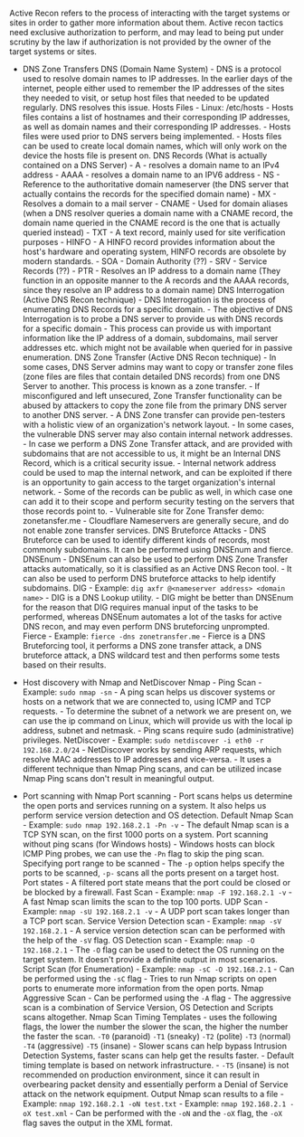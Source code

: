 Active Recon refers to the process of interacting with the target systems or sites in order to gather more information about them. Active recon tactics need exclusive authorization to perform, and may lead to being put under scrutiny by the law if authorization is not provided by the owner of the target systems or sites.

- DNS Zone Transfers
	DNS (Domain Name System)
		- DNS is a protocol used to resolve domain names to IP addresses. In the earlier days of the internet, people either used to remember the IP addresses of the sites they needed to visit, or setup host files that needed to be updated regularly. DNS resolves this issue.
	Hosts Files
		- Linux: /etc/hosts
		- Hosts files contains a list of hostnames and their corresponding IP addresses, as well as domain names and their corresponding IP addresses.
		- Hosts files were used prior to DNS servers being implemented.
		- Hosts files can be used to create local domain names, which will only work on the device the hosts file is present on.
	DNS Records (What is actually contained on a DNS Server)
		- A - resolves a domain name to an IPv4 address
		- AAAA - resolves a domain name to an IPV6 address
		- NS - Reference to the authoritative domain nameserver (the DNS server that actually contains the records for the specified domain name)
		- MX - Resolves a domain to a mail server
		- CNAME - Used for domain aliases (when a DNS resolver queries a domain name with a CNAME record, the domain name queried in the CNAME record is the one that is actually queried instead)
		- TXT - A text record, mainly used for site verification purposes
		- HINFO - A HINFO record provides information about the host's hardware and operating system, HINFO records are obsolete by modern standards.
		- SOA - Domain Authority (??)
		- SRV - Service Records (??)
		- PTR - Resolves an IP address to a domain name (They function in an opposite manner to the A records and the AAAA records, since they resolve an IP address to a domain name)
	DNS Interrogation (Active DNS Recon technique)
		- DNS Interrogation is the process of enumerating DNS Records for a specific domain.
		- The objective of DNS Interrogation is to probe a DNS server to provide us with DNS records for a specific domain
		- This process can provide us with important information like the IP address of a domain, subdomains, mail server addresses etc. which might not be available when queried for in passive enumeration.
	DNS Zone Transfer (Active DNS Recon technique)
		- In some cases, DNS Server admins may want to copy or transfer zone files (zone files are files that contain detailed DNS records) from one DNS Server to another. This process is known as a zone transfer.
		- If misconfigured and left unsecured, Zone Transfer functionality can be abused by attackers to copy the zone file from the primary DNS server to another DNS server.
		- A DNS Zone transfer can provide pen-testers with a holistic view of an organization's network layout.
		- In some cases, the vulnerable DNS server may also contain internal network addresses.
		- In case we perform a DNS Zone Transfer attack, and are provided with subdomains that are not accessible to us, it might be an Internal DNS Record, which is a critical security issue.
		- Internal network address could be used to map the internal network, and can be exploited if there is an opportunity to gain access to the target organization's internal network.
		- Some of the records can be public as well, in which case one can add it to their scope and perform security testing on the servers  that those records point to.
		- Vulnerable site for Zone Transfer demo: zonetansfer.me
		- Cloudflare Nameservers are generally secure, and do not enable zone transfer services.
	DNS Bruteforce Attacks
		- DNS Bruteforce can be used to identify different kinds of records, most commonly subdomains. It can be performed using DNSEnum and fierce. 
	DNSEnum
		- DNSEnum can also be used to  perform DNS Zone Transfer attacks automatically, so it is classified as an Active DNS Recon tool.
		- It can also be used to perform DNS bruteforce attacks to help identify subdomains.
	DIG
		- Example: `dig axfr @<nameserver address> <domain name>`
		- DIG is a DNS Lookup utility.
		- DIG might be better than DNSEnum for the reason that DIG requires manual input of the tasks to be performed, whereas DNSEnum automates a lot of the tasks for active DNS recon, and may even perform DNS bruteforcing unprompted.
	Fierce
		- Example: `fierce -dns zonetransfer.me`
		- Fierce is a DNS Bruteforcing tool, it performs a DNS zone transfer attack, a DNS bruteforce attack, a DNS wildcard test and then performs some tests based on their results.

- Host discovery with Nmap and NetDiscover
	Nmap - Ping Scan
		- Example: `sudo nmap -sn`
		- A ping scan helps us discover systems or hosts on a network that we are connected to, using ICMP and TCP requests.
		- To determine the subnet of a network we are present on, we can use the ip command on Linux, which will provide us with the local ip address, subnet and netmask.
		- Ping scans require sudo (administrative) privileges.
	NetDiscover
		- Example: `sudo netdiscover -i eth0 -r 192.168.2.0/24`
		- NetDiscover works by sending ARP requests, which resolve MAC addresses to IP addresses and vice-versa.
		- It uses a different technique than Nmap Ping scans, and can be utilized incase Nmap Ping scans don't result in meaningful output.

- Port scanning with Nmap
	Port scanning
		- Port scans helps us determine the open ports and services running on a system. It also helps us perform service version detection and OS detection.
	Default Nmap Scan
		- Example: `sudo nmap 192.168.2.1 -Pn -v`
		- The default Nmap scan is a TCP SYN scan, on the first 1000 ports on a system.
	Port scanning without ping scans (for Windows hosts)
		- Windows hosts can block ICMP Ping probes, we can use the `-Pn` flag to skip the ping scan.
	Specifying port range to be scanned
		- The `-p` option helps specify the ports to be scanned, `-p-` scans all the ports present on a target host.
	Port states
		- A filtered port state means that the port could be closed or be blocked by a firewall.
	Fast Scan
		- Example: `nmap -F 192.168.2.1 -v`
		- A fast Nmap scan limits the scan to the top 100 ports.
	UDP Scan
		- Example: `nmap -sU 192.168.2.1 -v`
		- A UDP port scan takes longer than a TCP port scan.
	Service Version Detection scan
		- Example: `nmap -sV 192.168.2.1`
		- A service version detection scan can be performed with the help of the `-sV` flag.
	OS Detection scan
		- Example: `nmap -O 192.168.2.1`
		- The `-O` flag can be used to detect the OS running on the target system. It doesn't provide a definite output in most scenarios.
	Script Scan (for Enumeration)
		- Example: `nmap -sC -O 192.168.2.1`
		-  Can be performed using the `-sC` flag
		- Tries to run Nmap scripts on open ports to enumerate more information from the open ports.
	Nmap Aggressive Scan
		- Can be performed using the `-A` flag
		- The aggressive scan is a combination of Service Version, OS Detection and Scripts scans altogether.
	Nmap Scan Timing Templates
		- uses the following flags, the lower the number the slower the scan, the higher the number the faster the scan.
			`-T0` (paranoid)
			`-T1` (sneaky)
			`-T2` (polite)
			`-T3` (normal)
			`-T4` (aggressive)
			`-T5` (insane)
		- Slower scans can help bypass Intrusion Detection Systems, faster scans can help get the results faster.
		- Default timing template is based on network infrastructure.
		- `-T5` (insane) is not recommended on production environment, since it can result in overbearing packet density and essentially perform a Denial of Service attack on the network equipment.
	Output Nmap scan results to a file
		- Example: `nmap 192.168.2.1 -oN test.txt`
		- Example: `nmap 192.168.2.1 -oX test.xml`
		- Can be performed with the `-oN` and the `-oX` flag, the `-oX` flag saves the output in the XML format.